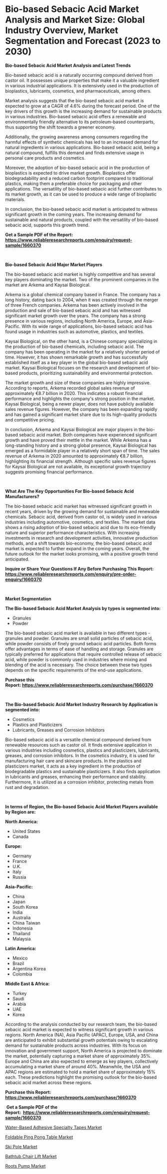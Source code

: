 <p><h1>Bio-based Sebacic Acid Market Analysis and Market Size: Global Industry Overview, Market Segmentation and Forecast (2023 to 2030)</h1></p><p><strong>Bio-based Sebacic Acid Market Analysis and Latest Trends</strong></p>
<p><p>Bio-based sebacic acid is a naturally occurring compound derived from castor oil. It possesses unique properties that make it a valuable ingredient in various industrial applications. It is extensively used in the production of bioplastics, lubricants, cosmetics, and pharmaceuticals, among others.</p><p>Market analysis suggests that the bio-based sebacic acid market is expected to grow at a CAGR of 4.6% during the forecast period. One of the key drivers of this growth is the increasing demand for sustainable products in various industries. Bio-based sebacic acid offers a renewable and environmentally friendly alternative to its petroleum-based counterparts, thus supporting the shift towards a greener economy.</p><p>Additionally, the growing awareness among consumers regarding the harmful effects of synthetic chemicals has led to an increased demand for natural ingredients in various applications. Bio-based sebacic acid, being a natural compound, fulfills this demand and finds extensive usage in personal care products and cosmetics.</p><p>Moreover, the adoption of bio-based sebacic acid in the production of bioplastics is expected to drive market growth. Bioplastics offer biodegradability and a reduced carbon footprint compared to traditional plastics, making them a preferable choice for packaging and other applications. The versatility of bio-based sebacic acid further contributes to its market growth, as it can be used to produce a wide range of bioplastic materials.</p><p>In conclusion, the bio-based sebacic acid market is anticipated to witness significant growth in the coming years. The increasing demand for sustainable and natural products, coupled with the versatility of bio-based sebacic acid, supports this growth trend.</p></p>
<p><strong>Get a Sample PDF of the Report:&nbsp; <a href="https://www.reliableresearchreports.com/enquiry/request-sample/1660370">https://www.reliableresearchreports.com/enquiry/request-sample/1660370</a></strong></p>
<p>&nbsp;</p>
<p><strong>Bio-based Sebacic Acid Major Market Players</strong></p>
<p><p>The bio-based sebacic acid market is highly competitive and has several key players dominating the market. Two of the prominent companies in the market are Arkema and Kaysai Biological.</p><p>Arkema is a global chemical company based in France. The company has a long history, dating back to 2004, when it was created through the merger of three French companies. Arkema has been actively involved in the production and sale of bio-based sebacic acid and has witnessed significant market growth over the years. The company has a strong presence in various regions, including North America, Europe, and Asia-Pacific. With its wide range of applications, bio-based sebacic acid has found usage in industries such as automotive, plastics, and textiles.</p><p>Kaysai Biological, on the other hand, is a Chinese company specializing in the production of bio-based chemicals, including sebacic acid. The company has been operating in the market for a relatively shorter period of time. However, it has shown remarkable growth and has successfully established itself as a key player in the global bio-based sebacic acid market. Kaysai Biological focuses on the research and development of bio-based products, prioritizing sustainability and environmental protection.</p><p>The market growth and size of these companies are highly impressive. According to reports, Arkema recorded global sales revenue of approximately €8.7 billion in 2020. This indicates a robust financial performance and highlights the company's strong position in the market. Kaysai Biological, being a newer player, does not have publicly available sales revenue figures. However, the company has been expanding rapidly and has gained a significant market share due to its high-quality products and competitive pricing.</p><p>In conclusion, Arkema and Kaysai Biological are major players in the bio-based sebacic acid market. Both companies have experienced significant growth and have proved their mettle in the market. While Arkema has a long-standing history and a strong global presence, Kaysai Biological has emerged as a formidable player in a relatively short span of time. The sales revenue of Arkema in 2020 amounted to approximately €8.7 billion, highlighting its financial strength. Although specific sales revenue figures for Kaysai Biological are not available, its exceptional growth trajectory suggests promising financial performance.</p></p>
<p>&nbsp;</p>
<p><strong>What Are The Key Opportunities For Bio-based Sebacic Acid Manufacturers?</strong></p>
<p><p>The bio-based sebacic acid market has witnessed significant growth in recent years, driven by the growing demand for sustainable and renewable chemicals. Sebacic acid, derived from castor oil, is widely used in various industries including automotive, cosmetics, and textiles. The market data shows a rising adoption of bio-based sebacic acid due to its eco-friendly nature and superior performance characteristics. With increasing investments in research and development activities, innovative production methods, and a shift towards bio-economy, the bio-based sebacic acid market is expected to further expand in the coming years. Overall, the future outlook for the market looks promising, with a positive growth trend anticipated.</p></p>
<p><strong>Inquire or Share Your Questions If Any Before Purchasing This Report: <a href="https://www.reliableresearchreports.com/enquiry/pre-order-enquiry/1660370">https://www.reliableresearchreports.com/enquiry/pre-order-enquiry/1660370</a></strong></p>
<p>&nbsp;</p>
<p><strong>Market Segmentation</strong></p>
<p><strong>The Bio-based Sebacic Acid Market Analysis by types is segmented into:</strong></p>
<p><ul><li>Granules</li><li>Powder</li></ul></p>
<p><p>The bio-based sebacic acid market is available in two different types - granules and powder. Granules are small solid particles of sebacic acid, while powder consists of finely ground sebacic acid particles. Both forms offer advantages in terms of ease of handling and storage. Granules are typically preferred for applications that require controlled release of sebacic acid, while powder is commonly used in industries where mixing and blending of the acid is necessary. The choice between these two types depends on the specific requirements of the end-use applications.</p></p>
<p><strong>Purchase this Report:&nbsp;<a href="https://www.reliableresearchreports.com/purchase/1660370">https://www.reliableresearchreports.com/purchase/1660370</a></strong></p>
<p>&nbsp;</p>
<p><strong>The Bio-based Sebacic Acid Market Industry Research by Application is segmented into:</strong></p>
<p><ul><li>Cosmetics</li><li>Plastics and Plasticizers</li><li>Lubricants, Greases and Corrosion Inhibitors</li></ul></p>
<p><p>Bio-based sebacic acid is a versatile chemical compound derived from renewable resources such as castor oil. It finds extensive application in various industries including cosmetics, plastics and plasticizers, lubricants, greases, and corrosion inhibitors. In the cosmetics industry, it is used for manufacturing hair care and skincare products. In the plastics and plasticizers market, it acts as a key ingredient in the production of biodegradable plastics and sustainable plasticizers. It also finds application in lubricants and greases, enhancing their performance and stability. Furthermore, it is utilized as a corrosion inhibitor, protecting metals from rust and degradation.</p></p>
<p>&nbsp;</p>
<p><strong>In terms of Region, the Bio-based Sebacic Acid Market Players available by Region are:</strong></p>
<p>
    <p> <strong> North America: </strong>
        <ul>
            <li>United States</li>
            <li>Canada</li>
        </ul>
        </p> 
    <p> <strong> Europe: </strong>
        <ul>
            <li>Germany</li>
            <li>France</li>
            <li>U.K.</li>
            <li>Italy</li>
            <li>Russia</li>
        </ul>
        </p> 
    <p> <strong> Asia-Pacific: </strong>
        <ul>
            <li>China</li>
            <li>Japan</li>
            <li>South Korea</li>
            <li>India</li>
            <li>Australia</li>
            <li>China Taiwan</li>
            <li>Indonesia</li>
            <li>Thailand</li>
            <li>Malaysia</li>
        </ul>
        </p> 
    <p> <strong> Latin America: </strong>
        <ul>
            <li>Mexico</li>
            <li>Brazil</li>
            <li>Argentina Korea</li>
            <li>Colombia</li>
        </ul>
        </p> 
    <p> <strong> Middle East & Africa: </strong>
        <ul>
            <li>Turkey</li>
            <li>Saudi</li>
            <li>Arabia</li>
            <li>UAE</li>
            <li>Korea</li>
        </ul>
    </p>
    </p>
<p><p>According to the analysis conducted by our research team, the bio-based sebacic acid market is expected to witness significant growth in various regions. North America (NA), Asia Pacific (APAC), Europe, USA, and China are anticipated to exhibit substantial growth potentials owing to escalating demand for sustainable products across industries. With its focus on innovation and government support, North America is projected to dominate the market, potentially capturing a market share of approximately 35%. Europe and China are also expected to emerge as key players, collectively accumulating a market share of around 40%. Meanwhile, the USA and APAC regions are estimated to hold a market share of approximately 15% each. These predictions highlight the promising outlook for the bio-based sebacic acid market across these regions.</p></p>
<p><strong>Purchase this Report: <a href="https://www.reliableresearchreports.com/purchase/1660370">https://www.reliableresearchreports.com/purchase/1660370</a></strong></p>
<p>&nbsp;<strong>Get a Sample PDF of the Report:&nbsp;&nbsp;<a href="https://www.reliableresearchreports.com/enquiry/request-sample/1660370">https://www.reliableresearchreports.com/enquiry/request-sample/1660370</a></strong></p>
<p><strong></strong></p>
<p><p><a href="https://github.com/melchekhinf/Market-Research-Report-List-1/blob/main/water-based-adhesive-specialty-tapes-market.md">Water-Based Adhesive Specialty Tapes Market</a></p><p><a href="https://www.linkedin.com/pulse/foldable-ping-pong-table-market-research-report-provides-hlkye/">Foldable Ping Pong Table Market</a></p><p><a href="https://medium.com/@candiceveum/ski-pole-market-trends-and-market-analysis-forecasted-for-period-2023-2030-7b1d13056443">Ski Pole Market</a></p><p><a href="https://www.linkedin.com/pulse/bathtub-chair-lift-market-insights-players-forecast-g0yke/">Bathtub Chair Lift Market</a></p><p><a href="https://medium.com/@orlohagenes/roots-pump-market-size-reveals-the-best-marketing-channels-in-global-industry-3026321f3445">Roots Pump Market</a></p></p>
